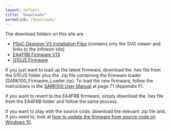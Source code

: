 ```yaml
---
layout: default
title: "Downloads"
permalink: /downloads/
---
```


The download folders on this site are
- [PSoC Designer V5 Installation Files](https://github.com/G1OJS/G1OJS-MR300-SARK100-Firmware/tree/main/PSoC%20Designer%20V5%20installation%20files) (contains only the SVG viewer and links to the Infineon site)
- [EA4FRB Firmware V13](https://github.com/G1OJS/G1OJS-MR300-SARK100-Firmware/tree/main/SARK100%20Firmware%20EA4FRB)
- [G1OJS Firmware](https://github.com/G1OJS/G1OJS-MR300-SARK100-Firmware/tree/main/SARK100%20Firmware%20G1OJS)

If you just want to load up the latest firmware, download the .hex file from the G1OJS folder plus the .zip file containing the firmware loader (SARK100_Firmware_Loader.zip). To load the new firmware, follow the instructions in the [SARK100 User Manual](https://drive.google.com/file/d/1kM88itq2omZWrUrTG7w75D_n5QEMQEQm/view) at page 71 (Appendix F).  

If you want to revert to the EA4FRB firmware, simply download the .hex file from the EA4FRB folder and follow the same process.

If you want to play with the source code, download the relevant .zip file and, if you need to, look at [how to update the firmware from source code on Windows 10](https://g1ojs.github.io/G1OJS-MR300-SARK100-Firmware/EditingOnWindows10/).



